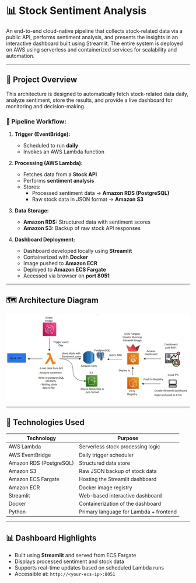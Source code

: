 # 📊 Stock Sentiment Analysis

An end-to-end cloud-native pipeline that collects stock-related data via a public API, performs sentiment analysis, and presents the insights in an interactive dashboard built using Streamlit. The entire system is deployed on AWS using serverless and containerized services for scalability and automation.

---

## 🧠 Project Overview

This architecture is designed to automatically fetch stock-related data daily, analyze sentiment, store the results, and provide a live dashboard for monitoring and decision-making.

### 🔁 Pipeline Workflow:

1. **Trigger (EventBridge):**
   - Scheduled to run **daily**
   - Invokes an AWS Lambda function

2. **Processing (AWS Lambda):**
   - Fetches data from a **Stock API**
   - Performs **sentiment analysis**
   - Stores:
     - Processed sentiment data → **Amazon RDS (PostgreSQL)**
     - Raw stock data in JSON format → **Amazon S3**

3. **Data Storage:**
   - **Amazon RDS:** Structured data with sentiment scores
   - **Amazon S3:** Backup of raw stock API responses

4. **Dashboard Deployment:**
   - Dashboard developed locally using **Streamlit**
   - Containerized with **Docker**
   - Image pushed to **Amazon ECR**
   - Deployed to **Amazon ECS Fargate**
   - Accessed via browser on **port 8051**

---

## 🗺️ Architecture Diagram

![Stock Architecture](./Stock%20Architecture.jpeg)

---

## 🚀 Technologies Used

| Technology        | Purpose                              |
|-------------------|---------------------------------------|
| AWS Lambda        | Serverless stock processing logic     |
| AWS EventBridge   | Daily trigger scheduler               |
| Amazon RDS (PostgreSQL) | Structured data store            |
| Amazon S3         | Raw JSON backup of stock data         |
| Amazon ECS Fargate| Hosting the Streamlit dashboard       |
| Amazon ECR        | Docker image registry                 |
| Streamlit         | Web-based interactive dashboard       |
| Docker            | Containerization of the dashboard     |
| Python            | Primary language for Lambda + frontend|

---

## 📊 Dashboard Highlights

- Built using **Streamlit** and served from ECS Fargate
- Displays processed sentiment and stock data
- Supports real-time updates based on scheduled Lambda runs
- Accessible at: `http://<your-ecs-ip>:8051`

